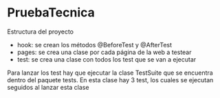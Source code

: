 # PruebaTecnica


Estructura del proyecto
- hook: se crean los métodos @BeforeTest y @AfterTest
- pages: se crea una clase por cada página de la web a testear
- test: se crea una clase con todos los test que se van a ejecutar 

Para lanzar los test hay que ejecutar la clase TestSuite que se encuentra dentro del paquete tests. En esta clase hay 3 test, los cuales se ejecutan seguidos al lanzar esta clase
